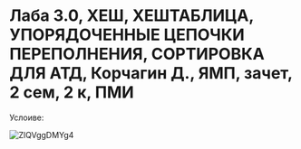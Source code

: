 # Лаба 3.0, ХЕШ, ХЕШТАБЛИЦА, УПОРЯДОЧЕННЫЕ ЦЕПОЧКИ ПЕРЕПОЛНЕНИЯ, СОРТИРОВКА ДЛЯ АТД, Корчагин Д., ЯМП, зачет, 2 сем, 2 к, ПМИ


Услоиве:  

![ZlQVggDMYg4](https://user-images.githubusercontent.com/72470327/176601493-5830687e-a8e3-4b3d-9f22-eb8107ba482e.jpg)
